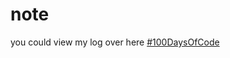 note
====

you could view my log over here [#100DaysOfCode](https://babygau.github.io/100-days-of-code)
